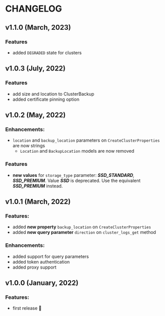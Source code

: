 # CHANGELOG

## v1.1.0 (March, 2023)

### Features
* added `DEGRADED` state for clusters

## v1.0.3 (July, 2022)
  
### Features
* add size and location to ClusterBackup
* added certificate pinning option

## v1.0.2 (May, 2022)

### Enhancements:
* `location` and `backup_location` parameters on `CreateClusterProperties` are now strings
  * `Location` and `BackupLocation` models are now removed
  
### Features
* **new values** for `storage_type` parameter: _**SSD_STANDARD**, **SSD_PREMIUM**_. Value **_SSD_** is deprecated. Use the equivalent **_SSD_PREMIUM_** instead.


## v1.0.1 (March, 2022)

### Features:

* added **new property** `backup_location` on `CreateClusterProperties`
* added **new query parameter** `direction` on `cluster_logs_get` method

### Enhancements:

* added support for query parameters
* added token authentication
* added proxy support

## v1.0.0 (January, 2022)

### Features:

* first release 🎉
